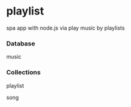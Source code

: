 # playlist
spa app with node.js via play music by playlists

### Database

music

### Collections

playlist

song

